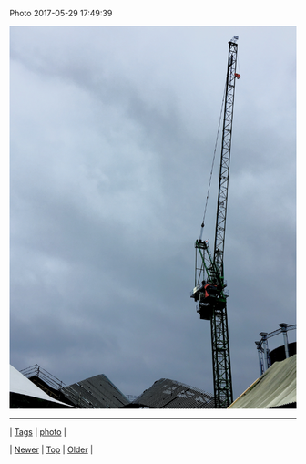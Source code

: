 <!--
title: Photo 2017-05-29 17
date: 2020-06-28T15:27:00.167Z
tags: photo
-->


Photo 2017-05-29 17:49:39

![](161207870299-0.jpg)

<!--BOTTOM-POST-NAVIGATION-->
---

| [Tags](tags.md) | [photo](tag-photo.md) |

| [Newer](161173898944.md) | [Top](index.md) | [Older](161349013159.md) |